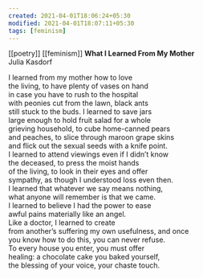 ```yaml
---
created: 2021-04-01T18:06:24+05:30
modified: 2021-04-01T18:07:11+05:30
tags: [feminism]
---
```

[[poetry]]
[[feminism]]
 **What I Learned From My Mother**    
Julia Kasdorf   
   
I learned from my mother how to love   
the living, to have plenty of vases on hand   
in case you have to rush to the hospital   
with peonies cut from the lawn, black ants   
still stuck to the buds. I learned to save jars   
large enough to hold fruit salad for a whole   
grieving household, to cube home-canned pears   
and peaches, to slice through maroon grape skins   
and flick out the sexual seeds with a knife point.   
I learned to attend viewings even if I didn’t know   
the deceased, to press the moist hands   
of the living, to look in their eyes and offer   
sympathy, as though I understood loss even then.   
I learned that whatever we say means nothing,   
what anyone will remember is that we came.   
I learned to believe I had the power to ease   
awful pains materially like an angel.   
Like a doctor, I learned to create   
from another’s suffering my own usefulness, and once   
you know how to do this, you can never refuse.   
To every house you enter, you must offer   
healing: a chocolate cake you baked yourself,   
the blessing of your voice, your chaste touch. 
